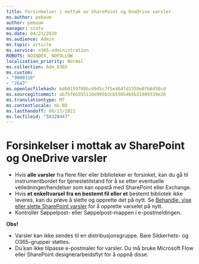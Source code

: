 ```yaml
---
title: Forsinkelser i mottak av SharePoint og OneDrive varsler
ms.author: pebaum
author: pebaum
manager: scotv
ms.date: 04/21/2020
ms.audience: Admin
ms.topic: article
ms.service: o365-administration
ROBOTS: NOINDEX, NOFOLLOW
localization_priority: Normal
ms.collection: Adm_O365
ms.custom:
- "9000118"
- "2642"
ms.openlocfilehash: bd60159789bc4945c7f5e464fd1359e8fb8458cd
ms.sourcegitcommit: ab75f66355116e995b3cb5505465b31989339e28
ms.translationtype: MT
ms.contentlocale: nb-NO
ms.lasthandoff: 08/13/2021
ms.locfileid: "58328447"
---
```

# <a name="delays-in-receiving-sharepoint-and-onedrive-alerts"></a>Forsinkelser i mottak av SharePoint og OneDrive varsler

- Hvis **alle varsler** fra flere filer eller biblioteker er forsinket, kan du gå til instrumentbordet for tjenestetilstand for å se etter eventuelle veiledninger/hendelser som kan oppstå med SharePoint eller Exchange. [](https://portal.office.com/adminportal/home?ref=/servicehealth)
- Hvis **et enkeltvarsel fra en bestemt fil eller et** bestemt bibliotek ikke leveres, kan du prøve å slette og opprette det på nytt. Se [Behandle, vise eller slette SharePoint varsler](https://support.microsoft.com/office/99dfb19c-9a90-4a8c-aba1-aa8c8afb0de2) for å opprette varselet på nytt.
- Kontroller Søppelpost- eller Søppelpost-mappen i e-postmeldingen.

**Obs!**
- Varsler kan ikke sendes til en distribusjonsgruppe. Bare Sikkerhets- og O365-grupper støttes.
- Du kan ikke tilpasse e-postmaler for varsler. Du må bruke Microsoft Flow eller SharePoint designerarbeidsflyt for å oppnå disse.
